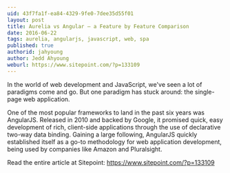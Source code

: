 ```yaml
---
uid: 43f7fa1f-ea84-4329-9fe0-7dee35d55f01
layout: post
title: Aurelia vs Angular — a Feature by Feature Comparison
date: 2016-06-22
tags: aurelia, angularjs, javascript, web, spa
published: true
authorid: jahyoung
author: Jedd Ahyoung
weburl: https://www.sitepoint.com/?p=133109
---
```


In the world of web development and JavaScript, we've seen a lot of paradigms come and go. But one paradigm has stuck around: the single-page web application.

One of the most popular frameworks to land in the past six years was AngularJS. Released in 2010 and backed by Google, it promised quick, easy development of rich, client-side applications through the use of declarative two-way data binding. Gaining a large following, AngularJS quickly established itself as a go-to methodology for web application development, being used by companies like Amazon and Pluralsight.

Read the entire article at Sitepoint: https://www.sitepoint.com/?p=133109

